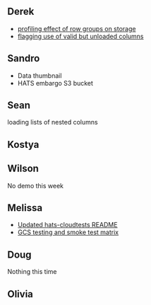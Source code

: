 ## Derek

- [profiling effect of row groups on storage](https://github.com/astronomy-commons/lsdb/issues/726)
- [flagging use of valid but unloaded columns](https://github.com/astronomy-commons/lsdb/issues/726)

## Sandro

- Data thumbnail
- HATS embargo S3 bucket

## Sean

loading lists of nested columns

## Kostya

## Wilson

No demo this week

## Melissa

- [Updated hats-cloudtests README](https://github.com/astronomy-commons/hats-cloudtests)
- [GCS testing and smoke test matrix](https://github.com/astronomy-commons/hats-cloudtests/actions/runs/15052205344)

## Doug

Nothing this time

## Olivia
